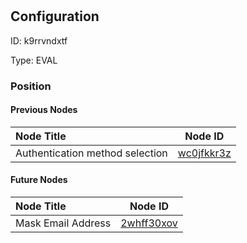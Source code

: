 # <nil>
## Configuration
ID:  k9rrvndxtf

Type: EVAL 








### Position

#### Previous Nodes
| Node Title | Node ID |
| :------------- | ------------ |
| Authentication method selection | [wc0jfkkr3z](./wc0jfkkr3z.md) | 
 
 #### Future Nodes
| Node Title | Node ID |
| :------------- | ------------ |
| Mask Email Address |[2whff30xov](./2whff30xov.md) | 